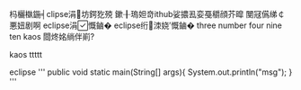 杩欐槸鍦╡clipse涓坊鍔犵殑
鏉╂瑦妲竒ithub娑擃厾娈戞穱顔芥暭
閺冦儰绨￠悪妞剧啊
eclipse涓慨鏀�
eclipse绗洓娆′慨鏀�
three
number
four
nine
ten
kaos
閸炵姳绱伴崱?

kaos
ttttt


eclipse
'''
  public void static main(String[] args){
      System.out.println("msg");
  }
'''
